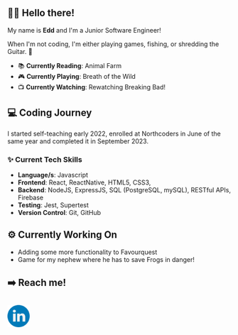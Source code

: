 

## 👋🏼 Hello there!

My name is **Edd** and I'm a Junior Software Engineer!

When I'm not coding, I'm either playing games, fishing, or shredding the Guitar. 🎸

- 📚 **Currently Reading**: Animal Farm
- 🎮 **Currently Playing**: Breath of the Wild
- 📺 **Currently Watching**: Rewatching Breaking Bad!

## 💻 Coding Journey

I started self-teaching early 2022, enrolled at Northcoders in June of the same year and completed it in September 2023.

### ✨ Current Tech Skills

- **Language/s**: Javascript
- **Frontend**: React, ReactNative, HTML5, CSS3,
- **Backend**: NodeJS, ExpressJS, SQL (PostgreSQL, mySQL), RESTful APIs, Firebase
- **Testing**: Jest, Supertest
- **Version Control**: Git, GitHub

## ⚙️ Currently Working On

- Adding some more functionality to Favourquest
- Game for my nephew where he has to save Frogs in danger!


## ➡️ Reach me!

[<img src="socials/linkedin.png" width="50" height="50">](https://www.linkedin.com/in/edd-connolly/) 
---
